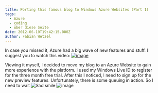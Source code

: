 ```yaml
---
title: Porting this famous blog to Windows Azure Websites (Part 1)
tags:
  - Azure
  - coding
  - über diese Seite
date: 2012-06-10T19:42:15.000Z
author: Fabian Wetzel
---
```


In case you missed it, Azure had a big wave of new features and stuff. I suggest you to watch this video: [![image](image87.png "image")](http://www.meetwindowsazure.com/Conversations)

Viewing it myself, I decided to move my blog to an Azure Website to gain more experience with the platform. I used my Windows Live ID to register for the three month free trial. After this I noticed, I need to sign up for the new preview features. Unfortunately, there is some queuing in action. So I need to wait ![Sad smile](wlEmoticon-sadsmile1.png)
 ![image](image88.png "image")


